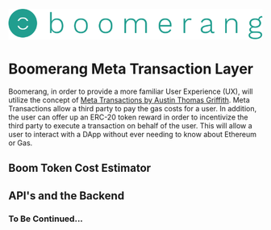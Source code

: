 ![Boomerang Logo](https://github.com/BoomerangProject/boomerang-wiki/blob/master/images/logo.png "Boomerang Logo")
# Boomerang Meta Transaction Layer
Boomerang, in order to provide a more familiar User Experience (UX), will utilize the concept of [Meta Transactions by Austin Thomas Griffith](https://metatx.io/).
Meta Transactions allow a third party to pay the gas costs for a user. In addition, the user can offer up an ERC-20 token reward in order to
incentivize the third party to execute a transaction on behalf of the user. This will allow a user to interact with a DApp without ever needing to know about
Ethereum or Gas.


## Boom Token Cost Estimator
## API's and the Backend

### To Be Continued...

